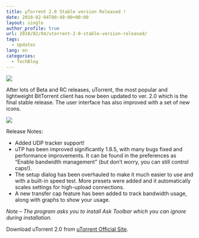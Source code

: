 ```yaml
---
title: µTorrent 2.0 Stable version Released !
date: 2010-02-04T00:49:00+00:00
layout: single
author_profile: true
url: 2010/02/04/utorrent-2-0-stable-version-released/
tags:
  - Updates
lang: en
categories: 
  - TechBlog
---
```

[![](http://2.bp.blogspot.com/_vaUVXcmC3OI/S2oRx97uzTI/AAAAAAAAAyA/RLpfIpJZmtI/s320/utorrent.png)](http://2.bp.blogspot.com/_vaUVXcmC3OI/S2oRx97uzTI/AAAAAAAAAyA/RLpfIpJZmtI/s1600-h/utorrent.png)

After lots of Beta and RC releases, uTorrent, the most popular and lightweight BitTorrent client has now been updated to ver. 2.0 which is the final stable release. The user interface has also improved with a set of new icons.

[![](http://4.bp.blogspot.com/_vaUVXcmC3OI/S2oRw-5YDMI/AAAAAAAAAx4/W3B9Fj5mixs/s640/03022010221247.jpg)](http://4.bp.blogspot.com/_vaUVXcmC3OI/S2oRw-5YDMI/AAAAAAAAAx4/W3B9Fj5mixs/s1600-h/03022010221247.jpg)

Release Notes:

  * Added UDP tracker support!
  * uTP has been improved significantly 1.8.5, with many bugs fixed and performance improvements. It can be found in the preferences as “Enable bandwidth management” (but don’t worry, you can still control caps!).
  * The setup dialog has been overhauled to make it much easier to use and with a built-in speed test. More presets were added and it automatically scales settings for high-upload connections.
  * A new transfer cap feature has been added to track bandwidth usage, along with graphs to show your usage.

_Note – The program asks you to install Ask Toolbar which you can ignore during installation._

Download uTorrent 2.0 from [uTorrent Official Site](http://download.utorrent.com/2.0/utorrent.exe).
